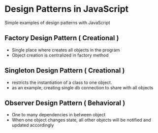 # Design Patterns in JavaScript
Simple examples of design patterns with JavaScript 

Factory Design Pattern ( Creational )
-------------------------------------
- Single place where creates all objects in the program
- Object creation is centralized in factory method

Singleton Design Pattern ( Creational )
---------------------------------------
- restricts the instantiation of a class to one object.
- as an example, creating single db connection to share with all objects 

Observer Design Pattern ( Behavioral )
--------------------------------------
- One to many dependencies in between object
- When one object changes state, all other objects will be notified and updated accordingly
